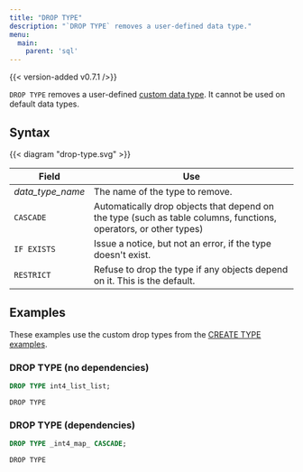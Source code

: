 ```yaml
---
title: "DROP TYPE"
description: "`DROP TYPE` removes a user-defined data type."
menu:
  main:
    parent: 'sql'
---
```


{{< version-added v0.7.1 />}}

`DROP TYPE` removes a user-defined [custom data type](../create-type). It cannot be used on default data types.

## Syntax

{{< diagram "drop-type.svg" >}}

Field | Use
------|-----
_data_type_name_ | The name of the type to remove.
`CASCADE` | Automatically drop objects that depend on the type (such as table columns, functions, operators, or other types)
`IF EXISTS`  |  Issue a notice, but not an error, if the type doesn't exist.
`RESTRICT`  |  Refuse to drop the type if any objects depend on it. This is the default.


## Examples

These examples use the custom drop types from the [CREATE TYPE examples](../create-type#examples).

### DROP TYPE (no dependencies)

```sql
DROP TYPE int4_list_list;
```
```
DROP TYPE
```


### DROP TYPE (dependencies)

```sql
DROP TYPE _int4_map_ CASCADE;
```
```
DROP TYPE
```
